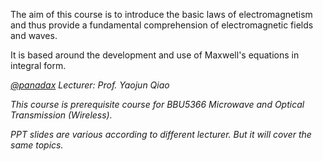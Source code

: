 The aim of this course is to introduce the basic laws of electromagnetism and thus provide a fundamental comprehension of electromagnetic fields and waves.

It is based around the development and use of Maxwell's equations in integral form. 

*[@panadax](My) Lecturer: Prof. Yaojun Qiao*

*This course is prerequisite course for BBU5366 Microwave and Optical Transmission (Wireless).*

*PPT slides are various according to different lecturer. But it will cover the same topics.*
